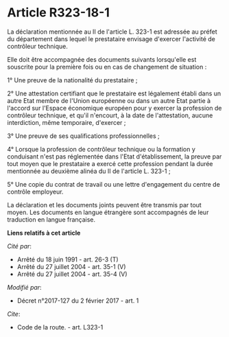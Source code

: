 # Article R323-18-1

La déclaration mentionnée au II de l'article L. 323-1 est adressée au préfet du département dans lequel le prestataire
envisage d'exercer l'activité de contrôleur technique. 

Elle doit être accompagnée des documents suivants lorsqu'elle est souscrite pour la première fois ou en cas de changement de
situation : 

1° Une preuve de la nationalité du prestataire ; 

2° Une attestation certifiant que le prestataire est légalement établi dans un autre Etat membre de l'Union européenne ou
dans un autre Etat partie à l'accord sur l'Espace économique européen pour y exercer la profession de contrôleur technique,
et qu'il n'encourt, à la date de l'attestation, aucune interdiction, même temporaire, d'exercer ; 

3° Une preuve de ses qualifications professionnelles ; 

4° Lorsque la profession de contrôleur technique ou la formation y conduisant n'est pas réglementée dans l'Etat
d'établissement, la preuve par tout moyen que le prestataire a exercé cette profession pendant la durée mentionnée au
deuxième alinéa du II de l'article L. 323-1 ; 

5° Une copie du contrat de travail ou une lettre d'engagement du centre de contrôle employeur. 

La déclaration et les documents joints peuvent être transmis par tout moyen. Les documents en langue étrangère sont
accompagnés de leur traduction en langue française.

**Liens relatifs à cet article**

_Cité par_:

  - Arrêté du 18 juin 1991 - art. 26-3 (T)
  - Arrêté du 27 juillet 2004 - art. 35-1 (V)
  - Arrêté du 27 juillet 2004 - art. 35-4 (V)

_Modifié par_:

  - Décret n°2017-127 du 2 février 2017  - art. 1

_Cite_:

  - Code de la route. - art. L323-1
